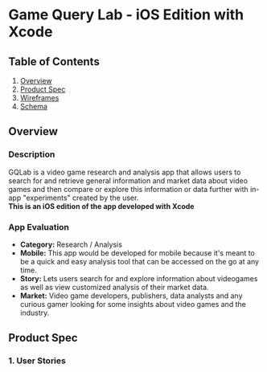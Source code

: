 # Game Query Lab - iOS Edition with Xcode

## Table of Contents
1. [Overview](#Overview)
1. [Product Spec](#Product-Spec)
1. [Wireframes](#Wireframes)
2. [Schema](#Schema)

## Overview
### Description
GQLab is a video game research and analysis app that allows users to search for and retrieve general information and market data about video games and then compare or explore this information or data further with in-app "experiments" created by the user.  
**This is an iOS edition of the app developed with Xcode**

### App Evaluation
- **Category:** Research / Analysis
- **Mobile:** This app would be developed for mobile because it's meant to be a quick and easy analysis tool that can be accessed on the go at any time.
- **Story:** Lets users search for and explore information about videogames as well as view customized analysis of their market data.
- **Market:** Video game developers, publishers, data analysts and any curious gamer looking for some insights about video games and the industry.

## Product Spec

### 1. User Stories
